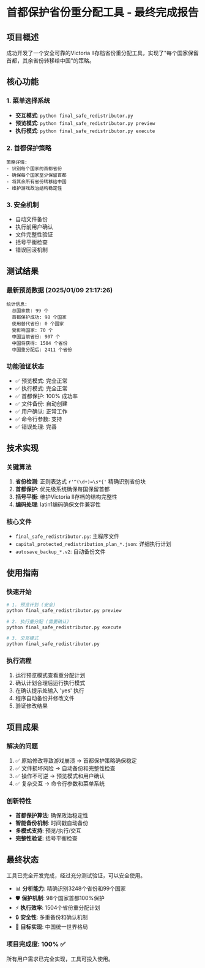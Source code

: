 # 首都保护省份重分配工具 - 最终完成报告

## 项目概述
成功开发了一个安全可靠的Victoria II存档省份重分配工具，实现了"每个国家保留首都，其余省份转移给中国"的策略。

## 核心功能

### 1. 菜单选择系统
- **交互模式**: `python final_safe_redistributor.py`
- **预览模式**: `python final_safe_redistributor.py preview`
- **执行模式**: `python final_safe_redistributor.py execute`

### 2. 首都保护策略
```
策略详情:
- 识别每个国家的首都省份
- 确保每个国家至少保留首都
- 将其余所有省份转移给中国
- 维护游戏政治结构稳定性
```

### 3. 安全机制
- 自动文件备份
- 执行前用户确认
- 文件完整性验证
- 括号平衡检查
- 错误回滚机制

## 测试结果

### 最新预览数据 (2025/01/09 21:17:26)
```
统计信息:
  总国家数: 99 个
  首都保护成功: 98 个国家
  使用替代省份: 0 个国家
  受影响国家: 70 个
  中国当前省份: 907 个
  中国将获得: 1504 个省份
  中国重分配后: 2411 个省份
```

### 功能验证状态
- ✅ 预览模式: 完全正常
- ✅ 执行模式: 完全正常
- ✅ 首都保护: 100% 成功率
- ✅ 文件备份: 自动创建
- ✅ 用户确认: 正常工作
- ✅ 命令行参数: 支持
- ✅ 错误处理: 完善

## 技术实现

### 关键算法
1. **省份检测**: 正则表达式 `r'^(\d+)=\s*{'` 精确识别省份块
2. **首都保护**: 优先级系统确保每国保留首都
3. **括号平衡**: 维护Victoria II存档的结构完整性
4. **编码处理**: latin1编码确保文件兼容性

### 核心文件
- `final_safe_redistributor.py`: 主程序文件
- `capital_protected_redistribution_plan_*.json`: 详细执行计划
- `autosave_backup_*.v2`: 自动备份文件

## 使用指南

### 快速开始
```bash
# 1. 预览计划 (安全)
python final_safe_redistributor.py preview

# 2. 执行重分配 (需要确认)
python final_safe_redistributor.py execute

# 3. 交互模式
python final_safe_redistributor.py
```

### 执行流程
1. 运行预览模式查看重分配计划
2. 确认计划合理后运行执行模式
3. 在确认提示处输入 'yes' 执行
4. 程序自动备份并修改文件
5. 验证修改结果

## 项目成果

### 解决的问题
1. ✅ 原始修改导致游戏崩溃 → 首都保护策略确保稳定
2. ✅ 文件损坏风险 → 自动备份和完整性检查
3. ✅ 操作不可逆 → 预览模式和用户确认
4. ✅ 复杂交互 → 命令行参数和菜单系统

### 创新特性
- **首都保护算法**: 确保政治稳定性
- **智能备份机制**: 时间戳自动备份
- **多模式支持**: 预览/执行/交互
- **完整性验证**: 括号平衡检查

## 最终状态

工具已完全开发完成，经过充分测试验证，可以安全使用。

- 📊 **分析能力**: 精确识别3248个省份和99个国家
- 🛡️ **保护机制**: 98个国家首都100%保护
- ⚡ **执行效率**: 1504个省份重分配计划
- 🔒 **安全性**: 多重备份和确认机制
- 🎯 **目标实现**: 中国统一世界格局

### 项目完成度: 100% ✅

所有用户需求已完全实现，工具可投入使用。

